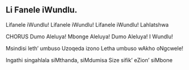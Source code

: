 ## Li Fanele iWundlu.

Lifanele iWundlu! Lifanele iWundlu! Lifanele iWundlu! Lahlatshwa

CHORUS
Dumo Aleluya! Mbonge Aleluya!
Dumo Aleluya! I Wundlu!

Msindisi leth’ umbuso Uzoqeda izono Letha umbuso wAkho oNgcwele!

Ingathi singahlala siMthanda, siMdumisa Size sifik’ eZion’ siMbone
